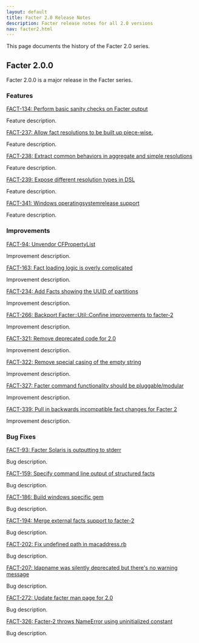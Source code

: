 ```yaml
---
layout: default
title: Facter 2.0 Release Notes
description: Facter release notes for all 2.0 versions
nav: facter2.html
---
```


This page documents the history of the Facter 2.0 series.

Facter 2.0.0
-----

Facter 2.0.0 is a major release in the Facter series.

### Features

[FACT-134: Perform basic sanity checks on Facter output](https://tickets.puppetlabs.com/browse/FACT-134)

Feature description.

[FACT-237: Allow fact resolutions to be built up piece-wise.](https://tickets.puppetlabs.com/browse/FACT-237)

Feature description.

[FACT-238: Extract common behaviors in aggregate and simple resolutions](https://tickets.puppetlabs.com/browse/FACT-238)

Feature description.

[FACT-239: Expose different resolution types in DSL](https://tickets.puppetlabs.com/browse/FACT-239)

Feature description.

[FACT-341: Windows operatingsystemrelease support](https://tickets.puppetlabs.com/browse/FACT-341)

Feature description.

### Improvements


[FACT-94: Unvendor CFPropertyList](https://tickets.puppetlabs.com/browse/FACT-94)

Improvement description.

[FACT-163: Fact loading logic is overly complicated](https://tickets.puppetlabs.com/browse/FACT-163)

Improvement description.

[FACT-234: Add Facts showing the UUID of partitions](https://tickets.puppetlabs.com/browse/FACT-234)

Improvement description.

[FACT-266: Backport Facter::Util::Confine improvements to facter-2](https://tickets.puppetlabs.com/browse/FACT-266)

Improvement description.

[FACT-321: Remove deprecated code for 2.0](https://tickets.puppetlabs.com/browse/FACT-321)

Improvement description.

[FACT-322: Remove special casing of the empty string](https://tickets.puppetlabs.com/browse/FACT-322)

Improvement description.

[FACT-327: Facter command functionality should be pluggable/modular](https://tickets.puppetlabs.com/browse/FACT-327)

Improvement description.

[FACT-339: Pull in backwards incompatible fact changes for Facter 2](https://tickets.puppetlabs.com/browse/FACT-339)

Improvement description.


### Bug Fixes

[FACT-93: Facter Solaris is outputting to stderr](https://tickets.puppetlabs.com/browse/FACT-93)

Bug description.

[FACT-159: Specify command line output of structured facts](https://tickets.puppetlabs.com/browse/FACT-159)

Bug description.

[FACT-186: Build windows specific gem](https://tickets.puppetlabs.com/browse/FACT-186)

Bug description.

[FACT-194: Merge external facts support to facter-2](https://tickets.puppetlabs.com/browse/FACT-194)

Bug description.

[FACT-202: Fix undefined path in macaddress.rb](https://tickets.puppetlabs.com/browse/FACT-202)

Bug description.

[FACT-207: ldapname was silently deprecated but there's no warning message](https://tickets.puppetlabs.com/browse/FACT-207)

Bug description.

[FACT-272: Update facter man page for 2.0](https://tickets.puppetlabs.com/browse/FACT-272)

Bug description.

[FACT-326: Facter-2 throws NameError using uninitialized constant ](https://tickets.puppetlabs.com/browse/FACT-326)

Bug description.
